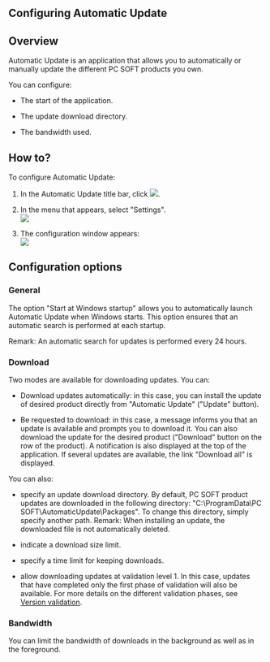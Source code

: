 


## Configuring Automatic Update
			



<a name="NOTE1_24"></a>
<a name="NOTE1_1_24"></a>


## Overview
<a name="overview_ELTTEXTE000119"></a>
Automatic Update is an application that allows you to automatically or manually update the different PC SOFT products you own.

You can configure:

- The start of the application. 

- The update download directory.

- The bandwidth used. 




<a name="NOTE2_24"></a>
<a name="NOTE2_1_24"></a>


## How to?
<a name="how_ELTTEXTE000143"></a>
To configure Automatic Update:

1. In the Automatic Update title bar, click ![](https://doc.pcsoft.fr/en-US/images/image.awp?langid=3&name=Automatique_update%20-%20HC%20N%B0001%201.gif). 

2. In the menu that appears, select "Settings". <br>![](https://doc.pcsoft.fr/en-US/images/image.awp?langid=3&name=Automatique_update%20-%20HC%20N%B0002.gif)


3. The configuration window appears: <br>![](https://doc.pcsoft.fr/en-US/images/image.awp?langid=3&name=Automatique_update%20-%20HC%20N%B0003.gif)





<a name="NOTE3_24"></a>
<a name="NOTE3_1_24"></a>


## Configuration options
<a name="configuration_options_ELTTEXTE000167"></a>


### General
<a name="general_ELTPARAGRAPHE000039"></a>

The option "Start at Windows startup" allows you to automatically launch Automatic Update when Windows starts. This option ensures that an automatic search is performed at each startup. 

Remark: An automatic search for updates is performed every 24 hours. 
<a name="NOTE3_2_24"></a>


### Download
<a name="download_ELTPARAGRAPHE000048"></a>

Two modes are available for downloading updates. You can: 

- Download updates automatically: in this case, you can install the update of desired product directly from "Automatic Update" ("Update" button). 

- Be requested to download: in this case, a message informs you that an update is available and prompts you to download it. You can also download the update for the desired product ("Download" button on the row of the product). A notification is also displayed at the top of the application. If several updates are available, the link "Download all" is displayed. 




You can also: 

- specify an update download directory. By default, PC SOFT product updates are downloaded in the following directory: "C:\\ProgramData\\PC SOFT\\AutomaticUpdate\\Packages". To change this directory, simply specify another path. 
	Remark: When installing an update, the downloaded file is not automatically deleted. 

- indicate a download size limit. 

- specify a time limit for keeping downloads. 

- allow downloading updates at validation level 1. In this case, updates that have completed only the first phase of validation will also be available. For more details on the different validation phases, see [Version validation](https://windev.com/ts/download/validation-vi.htm). 



<a name="NOTE3_3_24"></a>


### Bandwidth
<a name="bandwidth_ELTPARAGRAPHE000070"></a>

You can limit the bandwidth of downloads in the background as well as in the foreground. 


